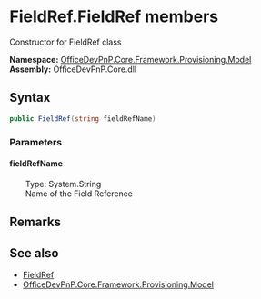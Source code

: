 # FieldRef.FieldRef members 
 Constructor for FieldRef class   

**Namespace:** [OfficeDevPnP.Core.Framework.Provisioning.Model](OfficeDevPnP.Core.Framework.Provisioning.Model.md)  
**Assembly:** OfficeDevPnP.Core.dll  
## Syntax
```C#
public FieldRef(string fieldRefName)
```
### Parameters
#### fieldRefName  
&emsp;&emsp;Type: System.String  
&emsp;&emsp;Name of the Field Reference  


## Remarks
  
## See also
- [FieldRef](OfficeDevPnP.Core.Framework.Provisioning.Model.FieldRef.md)
- [OfficeDevPnP.Core.Framework.Provisioning.Model](OfficeDevPnP.Core.Framework.Provisioning.Model.md)
